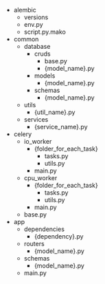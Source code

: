- alembic
  - versions
  - env.py
  - script.py.mako
- common
  - database
    - cruds
      - base.py
      - {model_name}.py
    - models
      - {model_name}.py
    - schemas
      - {model_name}.py
  - utils
    - {util_name}.py
  - services
    - {service_name}.py
- celery
  - io_worker
    - {folder_for_each_task}
      - tasks.py
      - utils.py
    - main.py
  - cpu_worker
    - {folder_for_each_task}
      - tasks.py
      - utils.py
    - main.py
  - base.py
- app
  - dependencies
    - {dependency}.py
  - routers
    - {model_name}.py
  - schemas
    - {model_name}.py
  - main.py
